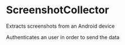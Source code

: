 # ScreenshotCollector

 Extracts screenshots from an Android device

 Authenticates an user in order to send the data

